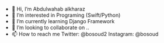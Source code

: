 - 👋 Hi, I’m Abdulwahab alkharaz
- 👀 I’m interested in Programing (Swift/Python)
- 🌱 I’m currently learning Django Framework
- 💞️ I’m looking to collaborate on ..
- 📫 How to reach me Twitter: @bosoud2 Instagram: @bosoud
